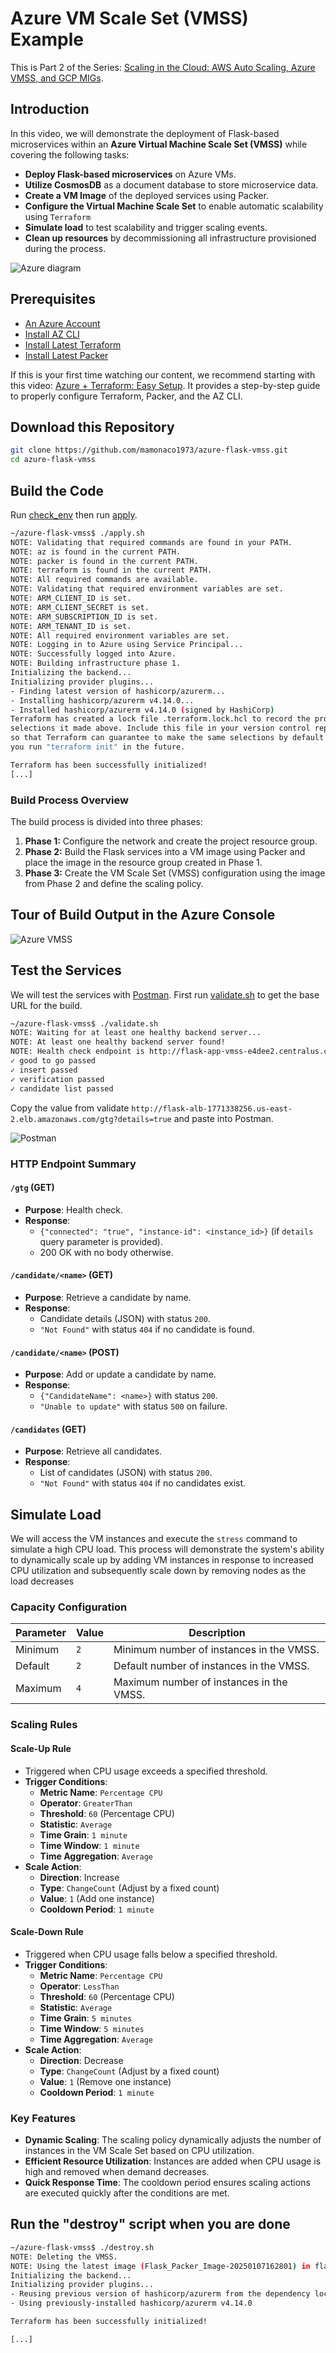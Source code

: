 # Azure VM Scale Set (VMSS) Example

This is Part 2 of the Series: [Scaling in the Cloud: AWS Auto Scaling, Azure VMSS, and GCP MIGs](https://youtu.be/fogz73FXJEA).

## Introduction

In this video, we will demonstrate the deployment of Flask-based microservices within an **Azure Virtual Machine Scale Set (VMSS)** while covering the following tasks:

- **Deploy Flask-based microservices** on Azure VMs.
- **Utilize CosmosDB** as a document database to store microservice data.
- **Create a VM Image** of the deployed services using Packer.
- **Configure the Virtual Machine Scale Set** to enable automatic scalability using `Terraform`
- **Simulate load** to test scalability and trigger scaling events.
- **Clean up resources** by decommissioning all infrastructure provisioned during the process.

![Azure diagram](azure-flask-vmss.png)

## Prerequisites

* [An Azure Account](https://portal.azure.com/)
* [Install AZ CLI](https://learn.microsoft.com/en-us/cli/azure/install-azure-cli) 
* [Install Latest Terraform](https://developer.hashicorp.com/terraform/install)
* [Install Latest Packer](https://developer.hashicorp.com/packer/install)

If this is your first time watching our content, we recommend starting with this video: [Azure + Terraform: Easy Setup](https://www.youtube.com/watch?v=wwi3kVgYNOk). It provides a step-by-step guide to properly configure Terraform, Packer, and the AZ CLI.

## Download this Repository

```bash
git clone https://github.com/mamonaco1973/azure-flask-vmss.git
cd azure-flask-vmss
```

## Build the Code

Run [check_env](build\check_env.sh) then run [apply](apply.sh).

```bash
~/azure-flask-vmss$ ./apply.sh
NOTE: Validating that required commands are found in your PATH.
NOTE: az is found in the current PATH.
NOTE: packer is found in the current PATH.
NOTE: terraform is found in the current PATH.
NOTE: All required commands are available.
NOTE: Validating that required environment variables are set.
NOTE: ARM_CLIENT_ID is set.
NOTE: ARM_CLIENT_SECRET is set.
NOTE: ARM_SUBSCRIPTION_ID is set.
NOTE: ARM_TENANT_ID is set.
NOTE: All required environment variables are set.
NOTE: Logging in to Azure using Service Principal...
NOTE: Successfully logged into Azure.
NOTE: Building infrastructure phase 1.
Initializing the backend...
Initializing provider plugins...
- Finding latest version of hashicorp/azurerm...
- Installing hashicorp/azurerm v4.14.0...
- Installed hashicorp/azurerm v4.14.0 (signed by HashiCorp)
Terraform has created a lock file .terraform.lock.hcl to record the provider
selections it made above. Include this file in your version control repository
so that Terraform can guarantee to make the same selections by default when
you run "terraform init" in the future.

Terraform has been successfully initialized!
[...]
```

### Build Process Overview

The build process is divided into three phases:

1. **Phase 1:** Configure the network and create the project resource group.
2. **Phase 2:** Build the Flask services into a VM image using Packer and place the image in the resource group created in Phase 1.
3. **Phase 3:** Create the VM Scale Set (VMSS) configuration using the image from Phase 2 and define the scaling policy.

## Tour of Build Output in the Azure Console

![Azure VMSS](flask-vmss.png)

## Test the Services

We will test the services with [Postman](https://www.postman.com/downloads/). First run [validate.sh](validate.sh) to get the base URL for the build.

```bash
~/azure-flask-vmss$ ./validate.sh
NOTE: Waiting for at least one healthy backend server...
NOTE: At least one healthy backend server found!
NOTE: Health check endpoint is http://flask-app-vmss-e4dee2.centralus.cloudapp.azure.com/gtg?details=true
✓ good to go passed
✓ insert passed
✓ verification passed
✓ candidate list passed
```

Copy the value from validate `http://flask-alb-1771338256.us-east-2.elb.amazonaws.com/gtg?details=true` and paste into Postman.

![Postman](postman.png)

### HTTP Endpoint Summary

#### `/gtg` (GET)
- **Purpose**: Health check.
- **Response**: 
  - `{"connected": "true", "instance-id": <instance_id>}` (if `details` query parameter is provided).
  - 200 OK with no body otherwise.

#### `/candidate/<name>` (GET)
- **Purpose**: Retrieve a candidate by name.
- **Response**: 
  - Candidate details (JSON) with status `200`.
  - `"Not Found"` with status `404` if no candidate is found.

#### `/candidate/<name>` (POST)
- **Purpose**: Add or update a candidate by name.
- **Response**: 
  - `{"CandidateName": <name>}` with status `200`.
  - `"Unable to update"` with status `500` on failure.

#### `/candidates` (GET)
- **Purpose**: Retrieve all candidates.
- **Response**: 
  - List of candidates (JSON) with status `200`.
  - `"Not Found"` with status `404` if no candidates exist.

## Simulate Load

We will access the VM instances and execute the `stress` command to simulate a high CPU load. This process will demonstrate the system's ability to dynamically scale up by adding VM instances in response to increased CPU utilization and subsequently scale down by removing nodes as the load decreases


### Capacity Configuration

| **Parameter** | **Value**                                | **Description**                                 |
|---------------|------------------------------------------|-------------------------------------------------|
| Minimum       | `2`         | Minimum number of instances in the VMSS.       |
| Default       | `2`            | Default number of instances in the VMSS.       |
| Maximum       | `4`                                     | Maximum number of instances in the VMSS.       |

### Scaling Rules

#### Scale-Up Rule
- Triggered when CPU usage exceeds a specified threshold.
- **Trigger Conditions**:
  - **Metric Name**: `Percentage CPU`
  - **Operator**: `GreaterThan`
  - **Threshold**: `60` (Percentage CPU)
  - **Statistic**: `Average`
  - **Time Grain**: `1 minute`
  - **Time Window**: `1 minute`
  - **Time Aggregation**: `Average`
- **Scale Action**:
  - **Direction**: Increase
  - **Type**: `ChangeCount` (Adjust by a fixed count)
  - **Value**: `1` (Add one instance)
  - **Cooldown Period**: `1 minute`

#### Scale-Down Rule
- Triggered when CPU usage falls below a specified threshold.
- **Trigger Conditions**:
  - **Metric Name**: `Percentage CPU`
  - **Operator**: `LessThan`
  - **Threshold**: `60` (Percentage CPU)
  - **Statistic**: `Average`
  - **Time Grain**: `5 minutes`
  - **Time Window**: `5 minutes`
  - **Time Aggregation**: `Average`
- **Scale Action**:
  - **Direction**: Decrease
  - **Type**: `ChangeCount` (Adjust by a fixed count)
  - **Value**: `1` (Remove one instance)
  - **Cooldown Period**: `1 minute`

### Key Features
- **Dynamic Scaling**: The scaling policy dynamically adjusts the number of instances in the VM Scale Set based on CPU utilization.
- **Efficient Resource Utilization**: Instances are added when CPU usage is high and removed when demand decreases.
- **Quick Response Time**: The cooldown period ensures scaling actions are executed quickly after the conditions are met.

## Run the "destroy" script when you are done

```bash
~/azure-flask-vmss$ ./destroy.sh
NOTE: Deleting the VMSS.
NOTE: Using the latest image (Flask_Packer_Image-20250107162801) in flask-app-vmss
Initializing the backend...
Initializing provider plugins...
- Reusing previous version of hashicorp/azurerm from the dependency lock file
- Using previously-installed hashicorp/azurerm v4.14.0

Terraform has been successfully initialized!

[...]
```
